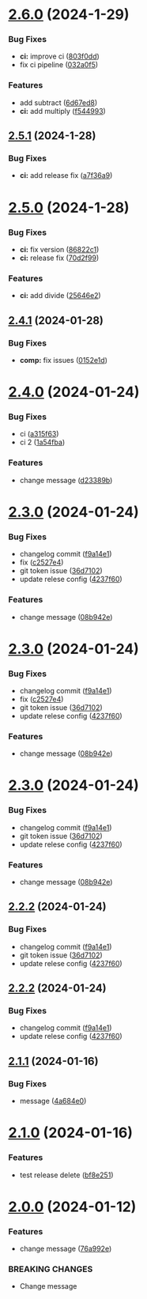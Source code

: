 # [2.6.0](https://github.com/nala5539/npm-test/compare/v2.5.1...v2.6.0) (2024-1-29)


### Bug Fixes

* **ci:** improve ci ([803f0dd](https://github.com/nala5539/npm-test/commit/803f0dd1bbf7f3b4b5ea79efb9e182d351cf23cb))
* fix ci pipeline ([032a0f5](https://github.com/nala5539/npm-test/commit/032a0f5b3cd1b1d6de90f7c03d3fb665f66914a9))


### Features

* add subtract ([6d67ed8](https://github.com/nala5539/npm-test/commit/6d67ed85dfea912ce002918c060ecc29505d22e4))
* **ci:** add multiply ([f544993](https://github.com/nala5539/npm-test/commit/f54499393d648dde0031e31b50d6a1665fd13676))

## [2.5.1](https://github.com/nala5539/npm-test/compare/v2.5.0...v2.5.1) (2024-1-28)


### Bug Fixes

* **ci:** add release fix ([a7f36a9](https://github.com/nala5539/npm-test/commit/a7f36a9fbd038e799165c4bb200d22cf22f27b9b))

# [2.5.0](https://github.com/nala5539/npm-test/compare/v2.4.1...v2.5.0) (2024-1-28)


### Bug Fixes

* **ci:** fix version ([86822c1](https://github.com/nala5539/npm-test/commit/86822c19edcdfda27094abfbd35c9f4ddfb1846b))
* **ci:** release fix ([70d2f99](https://github.com/nala5539/npm-test/commit/70d2f992c93c3c0016fa2c543c5f577d23a4104e))


### Features

* **ci:** add divide ([25646e2](https://github.com/nala5539/npm-test/commit/25646e223f1ef3c420027d604a7672d1a65b374b))

## [2.4.1](https://github.com/nala5539/npm-test/compare/v2.4.0...v2.4.1) (2024-01-28)


### Bug Fixes

* **comp:** fix issues ([0152e1d](https://github.com/nala5539/npm-test/commit/0152e1d33fd79bf27e2672bd164e10fb44d37b4a))

# [2.4.0](https://github.com/nala5539/npm-test/compare/v2.3.0...v2.4.0) (2024-01-24)


### Bug Fixes

* ci ([a315f63](https://github.com/nala5539/npm-test/commit/a315f635a920ab2a2d00adf09dfa8587216a857d))
* ci 2 ([1a54fba](https://github.com/nala5539/npm-test/commit/1a54fba27d079dbab06fe385339b6942106ce2a9))


### Features

* change message ([d23389b](https://github.com/nala5539/npm-test/commit/d23389b9a14ae91f0c5cb7df684821ff93f47577))

# [2.3.0](https://github.com/nala5539/npm-test/compare/v2.2.1...v2.3.0) (2024-01-24)


### Bug Fixes

* changelog commit ([f9a14e1](https://github.com/nala5539/npm-test/commit/f9a14e1d956176317821612c290452abc25c7210))
* fix ([c2527e4](https://github.com/nala5539/npm-test/commit/c2527e4692589526f9c4a4d2d70f3c33ca9609e6))
* git token issue ([36d7102](https://github.com/nala5539/npm-test/commit/36d71027c08ff3950087e960e1bf8dc2012aa61d))
* update relese config ([4237f60](https://github.com/nala5539/npm-test/commit/4237f609272252fe21c4de41420e1dc350f362a1))


### Features

* change message ([08b942e](https://github.com/nala5539/npm-test/commit/08b942e4e2c6a31cce5067dad6a2b15ba98659f3))

# [2.3.0](https://github.com/nala5539/npm-test/compare/v2.2.1...v2.3.0) (2024-01-24)


### Bug Fixes

* changelog commit ([f9a14e1](https://github.com/nala5539/npm-test/commit/f9a14e1d956176317821612c290452abc25c7210))
* fix ([c2527e4](https://github.com/nala5539/npm-test/commit/c2527e4692589526f9c4a4d2d70f3c33ca9609e6))
* git token issue ([36d7102](https://github.com/nala5539/npm-test/commit/36d71027c08ff3950087e960e1bf8dc2012aa61d))
* update relese config ([4237f60](https://github.com/nala5539/npm-test/commit/4237f609272252fe21c4de41420e1dc350f362a1))


### Features

* change message ([08b942e](https://github.com/nala5539/npm-test/commit/08b942e4e2c6a31cce5067dad6a2b15ba98659f3))

# [2.3.0](https://github.com/nala5539/npm-test/compare/v2.2.1...v2.3.0) (2024-01-24)


### Bug Fixes

* changelog commit ([f9a14e1](https://github.com/nala5539/npm-test/commit/f9a14e1d956176317821612c290452abc25c7210))
* git token issue ([36d7102](https://github.com/nala5539/npm-test/commit/36d71027c08ff3950087e960e1bf8dc2012aa61d))
* update relese config ([4237f60](https://github.com/nala5539/npm-test/commit/4237f609272252fe21c4de41420e1dc350f362a1))


### Features

* change message ([08b942e](https://github.com/nala5539/npm-test/commit/08b942e4e2c6a31cce5067dad6a2b15ba98659f3))

## [2.2.2](https://github.com/nala5539/npm-test/compare/v2.2.1...v2.2.2) (2024-01-24)


### Bug Fixes

* changelog commit ([f9a14e1](https://github.com/nala5539/npm-test/commit/f9a14e1d956176317821612c290452abc25c7210))
* git token issue ([36d7102](https://github.com/nala5539/npm-test/commit/36d71027c08ff3950087e960e1bf8dc2012aa61d))
* update relese config ([4237f60](https://github.com/nala5539/npm-test/commit/4237f609272252fe21c4de41420e1dc350f362a1))

## [2.2.2](https://github.com/nala5539/npm-test/compare/v2.2.1...v2.2.2) (2024-01-24)


### Bug Fixes

* changelog commit ([f9a14e1](https://github.com/nala5539/npm-test/commit/f9a14e1d956176317821612c290452abc25c7210))
* update relese config ([4237f60](https://github.com/nala5539/npm-test/commit/4237f609272252fe21c4de41420e1dc350f362a1))

## [2.1.1](https://github.com/nala5539/npm-test/compare/v2.1.0...v2.1.1) (2024-01-16)


### Bug Fixes

* message ([4a684e0](https://github.com/nala5539/npm-test/commit/4a684e0d49812205b938bfbdb05c2f0bf5629f64))

# [2.1.0](https://github.com/nala5539/npm-test/compare/v2.0.0...v2.1.0) (2024-01-16)


### Features

* test release delete ([bf8e251](https://github.com/nala5539/npm-test/commit/bf8e251f7bd6ed3edd1c047842cd8cbb0130ef93))

# [2.0.0](https://github.com/nala5539/npm-test/compare/v1.1.1...v2.0.0) (2024-01-12)


### Features

* change message ([76a992e](https://github.com/nala5539/npm-test/commit/76a992ebf66e1dac1d2ff34975e41a9eb2c63d4c))


### BREAKING CHANGES

* Change message
